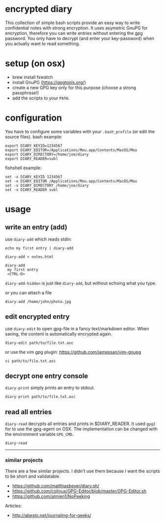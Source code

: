 # encrypted diary 
This collection of simple bash scripts provide an easy way to write  confidential notes with strong encryption. It uses asymetric GnuPG for encryption,  therefore you can write entries without entering the gpg password. You only have to decrypt (and enter your key-password) when you actually want to read something. 


# setup (on osx)
 * brew install fswatch 
 * install GnuPG  (https://gpgtools.org/)
 * create a new GPG key only for this purpose (choose a strong passphrase!)
 * add the scripts to your `PATH`. 

# configuration 
You have to configure some variables with your ``.bash_profile`` (or edit the source files). bash example: 

    export DIARY_KEYID=1234567
    export DIARY_EDITOR=/Applications/Mou.app/Contents/MacOS/Mou
    export DIARY_DIRECTORY=/home/joe/diary
    export DIARY_READER=subl

fishshell example:

    set -x DIARY_KEYID 1234567
    set -x DIARY_EDITOR /Applications/Mou.app/Contents/MacOS/Mou
    set -x DIARY_DIRECTORY /home/joe/diary
    set -x DIARY_READER subl

# usage 
## write an entry (add)
use ``diary-add`` which reads stdin: 

    echo my first entry | diary-add

    diary-add < notes.html
        
    diary-add
     my first entry
     <CTRL-D>
     
`diary-add-hidden` is just like `diary-add`, but without echoing what you type. 
     
or you can attach a file

    diary-add /home/john/photo.jpg
     

## edit encrypted entry
use ``diary-edit`` to open gpg-file in a fancy text/markdown editor. When saving, the content is automatically encrypted again. 

    diary-edit path/to/file.txt.asc

or use the vim gpg plugin: https://github.com/jamessan/vim-gnupg

    vi path/to/file.txt.asc

## decrypt one entry console
``diary-print`` simply prints an entry to stdout. 

    diary-print path/to/file.txt.asc

## read all entries
``diary-read`` decrypts all entries and prints in $DIARY_READER. It used `gpg2` for to use the gpg-agent on OSX. The implementation can be changed with the environment variable `GPG_CMD`.

    diary-read

----

### similar projects
There are a few similar projects. I didn't use them because I want the scripts to be short and validatable. 

* https://github.com/matthiasbeyer/diary.sh/
* https://github.com/colinux/GPG-Editor/blob/master/GPG-Editor.sh
* https://github.com/almien1/NoPeeking

Articles: 
 * http://abesto.net/journaling-for-geeks/
